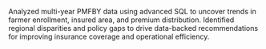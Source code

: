 Analyzed multi-year PMFBY data using advanced SQL to uncover trends in farmer enrollment, insured area, and premium distribution. Identified regional disparities and policy gaps to drive data-backed recommendations for improving insurance coverage and operational efficiency.
